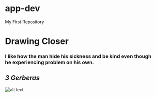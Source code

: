 # app-dev
My First Repository
#  **Drawing Closer**

###  I like how the man hide his sickness and be kind even though he experiencing problem on his own. 

##  *3 Gerberas*

![alt text](https://i.pinimg.com/736x/61/e0/64/61e064e9ea47731b0cdbd1f037b305be.jpg)
